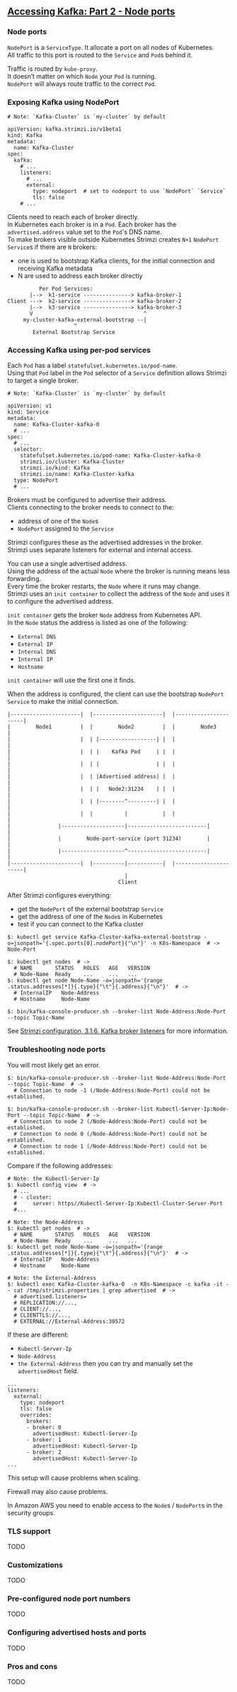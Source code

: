 ## [Accessing Kafka: Part 2 - Node ports](https://strimzi.io/2019/04/23/accessing-kafka-part-2.html)

### Node ports

`NodePort` is a `ServiceType`. It allocate a port on all nodes of Kubernetes.  
All traffic to this port is routed to the `Service` and `Pod`s behind it.  

Traffic is routed by `kube-proxy`.  
It doesn’t matter on which `Node` your `Pod` is running.  
`NodePort` will always route traffic to the correct `Pod`.

### Exposing Kafka using NodePort

```
# Note: `Kafka-Cluster` is `my-cluster` by default

apiVersion: kafka.strimzi.io/v1beta1
kind: Kafka
metadata:
  name: Kafka-Cluster
spec:
  kafka:
    # ...
    listeners:
      # ...
      external:
        type: nodeport  # set to nodeport to use `NodePort` `Service`
        tls: false
    # ...
```

Clients need to reach each of broker directly.  
In Kubernetes each broker is in a `Pod`. Each broker has the `advertised.address` value set to the `Pod`'s DNS name.  
To make brokers visible outside Kubernetes Strimzi creates `N+1` `NodePort` `Service`s if there are `N` brokers:
* one is used to bootstrap Kafka clients, for the initial connection and receiving Kafka metadata
* N are used to address each broker directly

```
          Per Pod Services:         
       |-->  k1-service ---------------> kafka-broker-1
Client --->  k2-service ---------------> kafka-broker-2
       |-->  k3-service ---------------> kafka-broker-3
       V                                   ^
     my-cluster-kafka-external-bootstrap --|  
                     ^
        External Bootstrap Service
```

### Accessing Kafka using per-pod services

Each `Pod` has a label `statefulset.kubernetes.io/pod-name`.  
Using that `Pod` label in the `Pod` selector of a `Service` definition allows Strimzi to target a single broker.  

```
# Note: `Kafka-Cluster` is `my-cluster` by default

apiVersion: v1
kind: Service
metadata:
  name: Kafka-Cluster-kafka-0
  # ...
spec:
  # ...
  selector:
    statefulset.kubernetes.io/pod-name: Kafka-Cluster-kafka-0
    strimzi.io/cluster: Kafka-Cluster
    strimzi.io/kind: Kafka
    strimzi.io/name: Kafka-Cluster-kafka
  type: NodePort
  # ...
```

Brokers must be configured to advertise their address.  
Clients connecting to the broker needs to connect to the:
* address of one of the `Node`s
* `NodePort` assigned to the `Service`

Strimzi configures these as the advertised addresses in the broker.  
Strimzi uses separate listeners for external and internal access.  

You can use a single advertised address.  
Using the address of the actual `Node` where the broker is running means less forwarding.  
Every time the broker restarts, the `Node` where it runs may change.  
Strimzi uses an `init container` to collect the address of the `Node` and uses it to configure the advertised address.  

`init container` gets the broker `Node` address from Kubernetes API.  
In the `Node` status the address is listed as one of the following:
* `External DNS`
* `External IP`
* `Internal DNS`
* `Internal IP`
* `Hostname`

`init container` will use the first one it finds.  

When the address is configured, the client can use the bootstrap `NodePort` `Service` to make the initial connection.  

```
|----------------------|  |----------------------|  |----------------------|
|        Node1         |  |        Node2         |  |        Node3         |
|                      |  | |------------------| |  |                      |
|                      |  | |    Kafka Pod     | |  |                      |
|                      |  | |                  | |  |                      |
|                      |  | |Advertised address| |  |                      |
|                      |  | |   Node2:31234    | |  |                      |
|                      |  | |--------^---------| |  |                      |
|                      |  |          |           |  |                      |
|               |--------------------|-------------------------|           |
|               |        Node-port-service (port 31234)        |           |
|               |--------------------^-------------------------|           |
|----------------------|  |----------|-----------|  |----------------------|
                                     |
                                   Client
```

After Strimzi configures everything:
* get the `NodePort` of the external bootstrap `Service`
* get the address of one of the `Node`s in Kubernetes
* test if you can connect to the Kafka cluster

```
$: kubectl get service Kafka-Cluster-kafka-external-bootstrap -o=jsonpath='{.spec.ports[0].nodePort}{"\n"}' -n K8s-Namespace  # -> Node-Port

$: kubectl get nodes  # ->
  # NAME       STATUS   ROLES   AGE   VERSION
  # Node-Name  Ready    ...     ...   ...
$: kubectl get node Node-Name -o=jsonpath='{range .status.addresses[*]}{.type}{"\t"}{.address}{"\n"}'  # ->
  # InternalIP   Node-Address
  # Hostname     Node-Name

$: bin/kafka-console-producer.sh --broker-list Node-Address:Node-Port --topic Topic-Name
```

See [Strimzi configuration, 3.1.6. Kafka broker listeners](../../Docs/Strimzi0.14/DeploymentConfig) for more information.  

### Troubleshooting node ports

You will most likely get an error.
```
$: bin/kafka-console-producer.sh --broker-list Node-Address:Node-Port --topic Topic-Name  # ->
  # Connection to node -1 (/Node-Address:Node-Port) could not be established.
```

```
$: bin/kafka-console-producer.sh --broker-list Kubectl-Server-Ip:Node-Port --topic Topic-Name  # ->
  # Connection to node 2 (/Node-Address:Node-Port) could not be established.
  # Connection to node 0 (/Node-Address:Node-Port) could not be established.
  # Connection to node 1 (/Node-Address:Node-Port) could not be established.
```

Compare if the following addresses:
```
# Note: the Kubectl-Server-Ip
$: kubectl config view  # ->
  # ...
  # - cluster:
  #     server: https//Kubectl-Server-Ip:Kubectl-Cluster-Server-Port
  #...
```

```
# Note: the Node-Address
$: kubectl get nodes  # ->
  # NAME       STATUS   ROLES   AGE   VERSION
  # Node-Name  Ready    ...     ...   ...
$: kubectl get node Node-Name -o=jsonpath='{range .status.addresses[*]}{.type}{"\t"}{.address}{"\n"}'  # ->
  # InternalIP   Node-Address
  # Hostname     Node-Name
```

```
# Note: the External-Address
$: kubectl exec Kafka-Cluster-kafka-0  -n K8s-Namespace -c kafka -it -- cat /tmp/strimzi.properties | grep advertised  # ->
  # advertised.listeners=
  # REPLICATION://...,
  # CLIENT://...,
  # CLIENTTLS://...,
  # EXTERNAL://External-Address:30572
```

If these are different:
* `Kubectl-Server-Ip`
* `Node-Address`
* `the External-Address`
then you can try and manually set the `advertisedHost` field.  

```
...
listeners:
  external:
    type: nodeport
    tls: false
    overrides:
      brokers:
      - broker: 0
        advertisedHost: Kubectl-Server-Ip
      - broker: 1
        advertisedHost: Kubectl-Server-Ip
      - broker: 2
        advertisedHost: Kubectl-Server-Ip
...
```
This setup will cause problems when scaling.  

Firewall may also cause problems.  

In Amazon AWS you need to enable access to the `Node`s / `NodePort`s in the security groups.  

### TLS support

TODO

### Customizations

TODO

### Pre-configured node port numbers

TODO

### Configuring advertised hosts and ports

TODO

### Pros and cons

TODO
